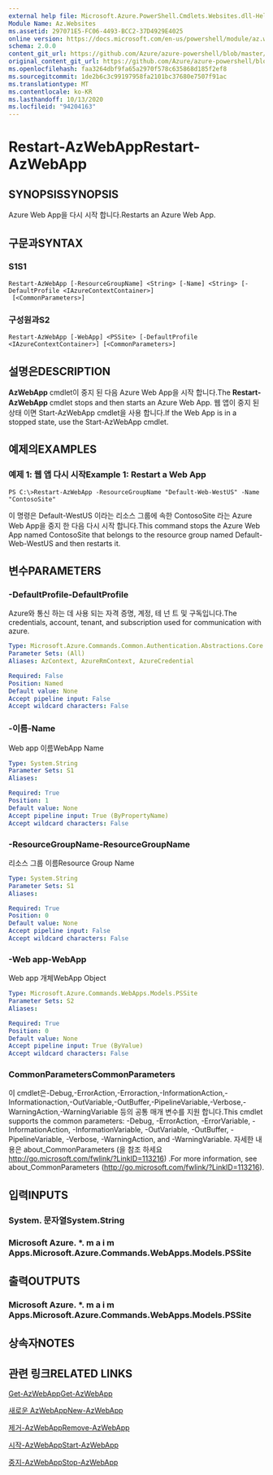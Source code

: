 ```yaml
---
external help file: Microsoft.Azure.PowerShell.Cmdlets.Websites.dll-Help.xml
Module Name: Az.Websites
ms.assetid: 297071E5-FC06-4493-BCC2-37D4929E4025
online version: https://docs.microsoft.com/en-us/powershell/module/az.websites/restart-azwebapp
schema: 2.0.0
content_git_url: https://github.com/Azure/azure-powershell/blob/master/src/Websites/Websites/help/Restart-AzWebApp.md
original_content_git_url: https://github.com/Azure/azure-powershell/blob/master/src/Websites/Websites/help/Restart-AzWebApp.md
ms.openlocfilehash: faa3264dbf9fa65a2970f578c635868d185f2ef8
ms.sourcegitcommit: 1de2b6c3c99197958fa2101bc37680e7507f91ac
ms.translationtype: MT
ms.contentlocale: ko-KR
ms.lasthandoff: 10/13/2020
ms.locfileid: "94204163"
---
```

# <span data-ttu-id="2852f-101">Restart-AzWebApp</span><span class="sxs-lookup"><span data-stu-id="2852f-101">Restart-AzWebApp</span></span>

## <span data-ttu-id="2852f-102">SYNOPSIS</span><span class="sxs-lookup"><span data-stu-id="2852f-102">SYNOPSIS</span></span>
<span data-ttu-id="2852f-103">Azure Web App을 다시 시작 합니다.</span><span class="sxs-lookup"><span data-stu-id="2852f-103">Restarts an Azure Web App.</span></span>

## <span data-ttu-id="2852f-104">구문과</span><span class="sxs-lookup"><span data-stu-id="2852f-104">SYNTAX</span></span>

### <span data-ttu-id="2852f-105">S1</span><span class="sxs-lookup"><span data-stu-id="2852f-105">S1</span></span>
```
Restart-AzWebApp [-ResourceGroupName] <String> [-Name] <String> [-DefaultProfile <IAzureContextContainer>]
 [<CommonParameters>]
```

### <span data-ttu-id="2852f-106">구성원과</span><span class="sxs-lookup"><span data-stu-id="2852f-106">S2</span></span>
```
Restart-AzWebApp [-WebApp] <PSSite> [-DefaultProfile <IAzureContextContainer>] [<CommonParameters>]
```

## <span data-ttu-id="2852f-107">설명은</span><span class="sxs-lookup"><span data-stu-id="2852f-107">DESCRIPTION</span></span>
<span data-ttu-id="2852f-108">**AzWebApp** cmdlet이 중지 된 다음 Azure Web App을 시작 합니다.</span><span class="sxs-lookup"><span data-stu-id="2852f-108">The **Restart-AzWebApp** cmdlet stops and then starts an Azure Web App.</span></span>
<span data-ttu-id="2852f-109">웹 앱이 중지 된 상태 이면 Start-AzWebApp cmdlet을 사용 합니다.</span><span class="sxs-lookup"><span data-stu-id="2852f-109">If the Web App is in a stopped state, use the Start-AzWebApp cmdlet.</span></span>

## <span data-ttu-id="2852f-110">예제의</span><span class="sxs-lookup"><span data-stu-id="2852f-110">EXAMPLES</span></span>

### <span data-ttu-id="2852f-111">예제 1: 웹 앱 다시 시작</span><span class="sxs-lookup"><span data-stu-id="2852f-111">Example 1: Restart a Web App</span></span>
```
PS C:\>Restart-AzWebApp -ResourceGroupName "Default-Web-WestUS" -Name "ContosoSite"
```

<span data-ttu-id="2852f-112">이 명령은 Default-WestUS 이라는 리소스 그룹에 속한 ContosoSite 라는 Azure Web App을 중지 한 다음 다시 시작 합니다.</span><span class="sxs-lookup"><span data-stu-id="2852f-112">This command stops the Azure Web App named ContosoSite that belongs to the resource group named Default-Web-WestUS and then restarts it.</span></span>

## <span data-ttu-id="2852f-113">변수</span><span class="sxs-lookup"><span data-stu-id="2852f-113">PARAMETERS</span></span>

### <span data-ttu-id="2852f-114">-DefaultProfile</span><span class="sxs-lookup"><span data-stu-id="2852f-114">-DefaultProfile</span></span>
<span data-ttu-id="2852f-115">Azure와 통신 하는 데 사용 되는 자격 증명, 계정, 테 넌 트 및 구독입니다.</span><span class="sxs-lookup"><span data-stu-id="2852f-115">The credentials, account, tenant, and subscription used for communication with azure.</span></span>

```yaml
Type: Microsoft.Azure.Commands.Common.Authentication.Abstractions.Core.IAzureContextContainer
Parameter Sets: (All)
Aliases: AzContext, AzureRmContext, AzureCredential

Required: False
Position: Named
Default value: None
Accept pipeline input: False
Accept wildcard characters: False
```

### <span data-ttu-id="2852f-116">-이름</span><span class="sxs-lookup"><span data-stu-id="2852f-116">-Name</span></span>
<span data-ttu-id="2852f-117">Web app 이름</span><span class="sxs-lookup"><span data-stu-id="2852f-117">WebApp Name</span></span>

```yaml
Type: System.String
Parameter Sets: S1
Aliases:

Required: True
Position: 1
Default value: None
Accept pipeline input: True (ByPropertyName)
Accept wildcard characters: False
```

### <span data-ttu-id="2852f-118">-ResourceGroupName</span><span class="sxs-lookup"><span data-stu-id="2852f-118">-ResourceGroupName</span></span>
<span data-ttu-id="2852f-119">리소스 그룹 이름</span><span class="sxs-lookup"><span data-stu-id="2852f-119">Resource Group Name</span></span>

```yaml
Type: System.String
Parameter Sets: S1
Aliases:

Required: True
Position: 0
Default value: None
Accept pipeline input: False
Accept wildcard characters: False
```

### <span data-ttu-id="2852f-120">-Web app</span><span class="sxs-lookup"><span data-stu-id="2852f-120">-WebApp</span></span>
<span data-ttu-id="2852f-121">Web app 개체</span><span class="sxs-lookup"><span data-stu-id="2852f-121">WebApp Object</span></span>

```yaml
Type: Microsoft.Azure.Commands.WebApps.Models.PSSite
Parameter Sets: S2
Aliases:

Required: True
Position: 0
Default value: None
Accept pipeline input: True (ByValue)
Accept wildcard characters: False
```

### <span data-ttu-id="2852f-122">CommonParameters</span><span class="sxs-lookup"><span data-stu-id="2852f-122">CommonParameters</span></span>
<span data-ttu-id="2852f-123">이 cmdlet은-Debug,-ErrorAction,-Erroraction,-InformationAction,-Informationaction,-OutVariable,-OutBuffer,-PipelineVariable,-Verbose,-WarningAction,-WarningVariable 등의 공통 매개 변수를 지원 합니다.</span><span class="sxs-lookup"><span data-stu-id="2852f-123">This cmdlet supports the common parameters: -Debug, -ErrorAction, -ErrorVariable, -InformationAction, -InformationVariable, -OutVariable, -OutBuffer, -PipelineVariable, -Verbose, -WarningAction, and -WarningVariable.</span></span> <span data-ttu-id="2852f-124">자세한 내용은 about_CommonParameters (을 참조 하세요 http://go.microsoft.com/fwlink/?LinkID=113216) .</span><span class="sxs-lookup"><span data-stu-id="2852f-124">For more information, see about_CommonParameters (http://go.microsoft.com/fwlink/?LinkID=113216).</span></span>

## <span data-ttu-id="2852f-125">입력</span><span class="sxs-lookup"><span data-stu-id="2852f-125">INPUTS</span></span>

### <span data-ttu-id="2852f-126">System. 문자열</span><span class="sxs-lookup"><span data-stu-id="2852f-126">System.String</span></span>

### <span data-ttu-id="2852f-127">Microsoft Azure. \*. m a i m Apps.</span><span class="sxs-lookup"><span data-stu-id="2852f-127">Microsoft.Azure.Commands.WebApps.Models.PSSite</span></span>

## <span data-ttu-id="2852f-128">출력</span><span class="sxs-lookup"><span data-stu-id="2852f-128">OUTPUTS</span></span>

### <span data-ttu-id="2852f-129">Microsoft Azure. \*. m a i m Apps.</span><span class="sxs-lookup"><span data-stu-id="2852f-129">Microsoft.Azure.Commands.WebApps.Models.PSSite</span></span>

## <span data-ttu-id="2852f-130">상속자</span><span class="sxs-lookup"><span data-stu-id="2852f-130">NOTES</span></span>

## <span data-ttu-id="2852f-131">관련 링크</span><span class="sxs-lookup"><span data-stu-id="2852f-131">RELATED LINKS</span></span>

[<span data-ttu-id="2852f-132">Get-AzWebApp</span><span class="sxs-lookup"><span data-stu-id="2852f-132">Get-AzWebApp</span></span>](./Get-AzWebApp.md)

[<span data-ttu-id="2852f-133">새로운 AzWebApp</span><span class="sxs-lookup"><span data-stu-id="2852f-133">New-AzWebApp</span></span>](./New-AzWebApp.md)

[<span data-ttu-id="2852f-134">제거-AzWebApp</span><span class="sxs-lookup"><span data-stu-id="2852f-134">Remove-AzWebApp</span></span>](./Remove-AzWebApp.md)

[<span data-ttu-id="2852f-135">시작-AzWebApp</span><span class="sxs-lookup"><span data-stu-id="2852f-135">Start-AzWebApp</span></span>](./Start-AzWebApp.md)

[<span data-ttu-id="2852f-136">중지-AzWebApp</span><span class="sxs-lookup"><span data-stu-id="2852f-136">Stop-AzWebApp</span></span>](./Stop-AzWebApp.md)


